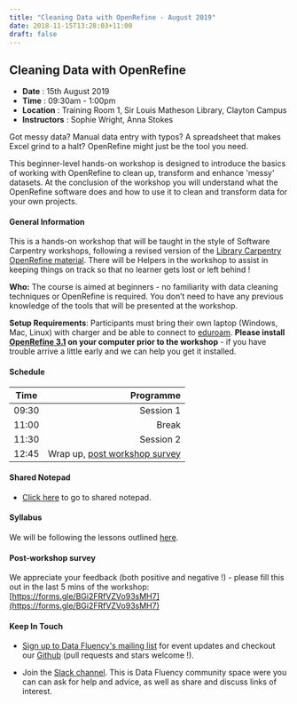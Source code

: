 ```yaml
---
title: "Cleaning Data with OpenRefine - August 2019"
date: 2018-11-15T13:28:03+11:00
draft: false
---
```


## Cleaning Data with OpenRefine

-	**Date** :		15th August 2019
-	**Time** :		09:30am - 1:00pm
-	**Location** :	Training Room 1, Sir Louis Matheson Library, Clayton Campus
-	**Instructors** :	Sophie Wright, Anna Stokes

Got messy data? Manual data entry with typos? A spreadsheet that makes Excel grind to a halt? OpenRefine might just be the tool you need.

This beginner-level hands-on workshop is designed to introduce the basics of working with OpenRefine to clean up, transform and enhance 'messy' datasets. At the conclusion of the workshop you will understand what the OpenRefine software does and how to use it to clean and transform data for your own projects.


#### General Information

This is a hands-on workshop that will be taught in the style of Software Carpentry workshops, following a revised version of the  [Library Carpentry OpenRefine material](https://monashdatafluency.github.io/open-refine-workshop/). 
There will be Helpers in the workshop to assist in keeping things on track so that no learner gets lost or left behind !

**Who:** The course is aimed at beginners - no familiarity with data cleaning techniques or OpenRefine is required. You don’t need to have any previous knowledge of the tools that will be presented at the workshop.

**Setup Requirements**: Participants must bring their own laptop (Windows, Mac, Linux) with charger and be able to connect to [eduroam](https://www.monash.edu/esolutions/network/connect-eduroam-wifi). **Please install [OpenRefine 3.1](http://openrefine.org/download.html) on your computer prior to the workshop** - if you have trouble arrive a little early and we can help you get it installed.

#### Schedule

Time | Programme
----------- | ------------------:
09:30  | Session 1
11:00  | Break
11:30  | Session 2
12:45  | Wrap up, [post workshop survey](https://forms.gle/BGi2FRfVZVo93sMH7)


#### Shared Notepad

* [Click here](https://pad.carpentries.org/monash_openrefine_2019_06_05) to go to shared notepad.


#### Syllabus

We will be following the lessons outlined [here](https://monashdatafluency.github.io/open-refine-workshop/).


#### Post-workshop survey

We appreciate your feedback (both positive and negative !) - please fill this out in the last 5 mins of the workshop: 
[https://forms.gle/BGi2FRfVZVo93sMH7](https://forms.gle/BGi2FRfVZVo93sMH7)

#### Keep In Touch

* [Sign up to Data Fluency's mailing list](http://eepurl.com/dmzhGH) for event updates and checkout our [Github](https://github.com/MonashDataFluency) (pull requests and stars welcome !).

* Join the [Slack channel](https://datafluency.slack.com). This is Data Fluency community space were you can can ask for help and advice, as well as share and discuss links of interest.
